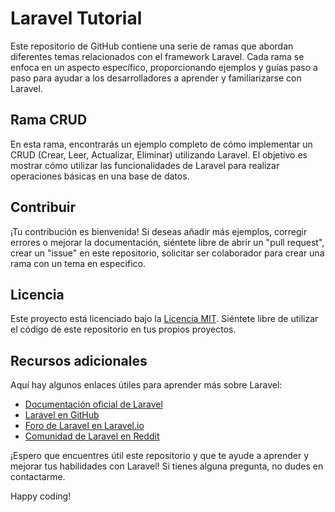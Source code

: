# Laravel Tutorial

Este repositorio de GitHub contiene una serie de ramas que abordan diferentes temas relacionados con el framework Laravel. Cada rama se enfoca en un aspecto específico, proporcionando ejemplos y guías paso a paso para ayudar a los desarrolladores a aprender y familiarizarse con Laravel.

## Rama CRUD

En esta rama, encontrarás un ejemplo completo de cómo implementar un CRUD (Crear, Leer, Actualizar, Eliminar) utilizando Laravel. El objetivo es mostrar cómo utilizar las funcionalidades de Laravel para realizar operaciones básicas en una base de datos.

## Contribuir

¡Tu contribución es bienvenida! Si deseas añadir más ejemplos, corregir errores o mejorar la documentación, siéntete libre de abrir un "pull request", crear un "issue" en este repositorio, solicitar ser colaborador para crear una rama con un tema en especifico.

## Licencia

Este proyecto está licenciado bajo la [Licencia MIT](https://opensource.org/licenses/MIT). Siéntete libre de utilizar el código de este repositorio en tus propios proyectos.

## Recursos adicionales

Aquí hay algunos enlaces útiles para aprender más sobre Laravel:

- [Documentación oficial de Laravel](https://laravel.com/docs)
- [Laravel en GitHub](https://github.com/laravel/laravel)
- [Foro de Laravel en Laravel.io](https://laravel.io/forum)
- [Comunidad de Laravel en Reddit](https://www.reddit.com/r/laravel/)

¡Espero que encuentres útil este repositorio y que te ayude a aprender y mejorar tus habilidades con Laravel! Si tienes alguna pregunta, no dudes en contactarme.

Happy coding!

